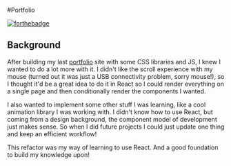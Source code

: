 #Portfolio

[![forthebadge](https://forthebadge.com/images/badges/built-with-love.svg)](https://forthebadge.com)

## Background

After building my last [portfolio](https://brentonjackson.github.io/portfolio) site with some CSS libraries and JS, I knew I wanted to do a lot more with it.
I didn't like the scroll experience with my mouse (turned out it was just a USB connectivity problem, sorry mouse!), so I thought it'd be a great idea to do it in React
so I could render everything on a single page and then conditionally render the components I wanted.

I also wanted to implement some other stuff I was learning, like a cool animation library I was working with. I didn't know how to use React,
but coming from a design background, the component model of development just makes sense. 
So when I did future projects I could just update one thing and keep an efficient workflow!

This refactor was my way of learning to use React. And a good foundation to build my knowledge upon!
